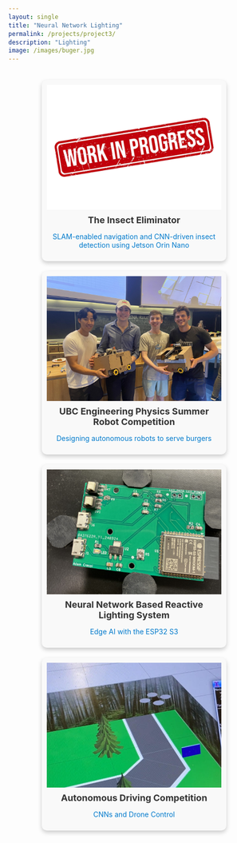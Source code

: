 ```yaml
---
layout: single
title: "Neural Network Lighting"
permalink: /projects/project3/
description: "Lighting"
image: /images/buger.jpg
---
```


<div class="masonry">
  <div class="project">
    <div class="image-container">
      <img src="/images/WIP.jpg" alt="Project 1" class="static-image">
      <img src="/images/linkedFILM-hover.gif" alt="Project 1 GIF" class="hover-image">
    </div>
    <h3> The Insect Eliminator</h3>
    <p> <a href="/projects/project1/">SLAM-enabled navigation and CNN-driven insect detection using Jetson Orin Nano</a></p>
  </div>
  <div class="project">
    <div class="image-container">
      <img src="/images/buger.jpg" alt="Project 2" class="static-image">
      <img src="/images/burgergif.gif" alt="Project 2 GIF" class="hover-image">
    </div>
    <h3>UBC Engineering Physics Summer Robot Competition </h3>
    <p> <a href="/projects/project2/">Designing autonomous robots to serve burgers</a></p>
  </div>
  <div class="project">
    <div class="image-container">
      <img src="/images/nn4.JPG" alt="Project 3" class="static-image">
      <img src="/images/realgif.gif" alt="Project 3 GIF" class="hover-image">
    </div>
    <h3>Neural Network Based Reactive Lighting System</h3>
    <p> <a href="/projects/project3/"> Edge AI with the ESP32 S3 </a></p>
  </div>
  <div class="project">
    <div class="image-container">
      <img src="/images/dronepic.jpg" alt="Project 4" class="static-image">
      <img src="/images/linkedFILM-hover.gif" alt="Project 4 GIF" class="hover-image">
    </div>
    <h3>Autonomous Driving Competition</h3>
    <p> <a href="/projects/project4/">CNNs and Drone Control</a></p>
  </div>
</div>

<style>
/* Masonry Layout */
.masonry {
  display: flex;
  flex-wrap: wrap;
  gap: 20px;
  justify-content: center;
  padding: 20px;
}

/* Individual Project */
.project {
  position: relative;
  width: 350px; /* Adjust for square layout */
  border-radius: 10px;
  overflow: hidden;
  text-align: center;
  background-color: #f9f9f9;
  padding: 10px;
  box-shadow: 0 4px 8px rgba(0, 0, 0, 0.2);
}

/* Image Container */
.image-container {
  position: relative;
  width: 100%;
  height: 250px; /* Enforce square layout */
  overflow: hidden;
}

.image-container img {
  width: 100%;
  height: 100%;
  object-fit: cover;
  transition: opacity 0.3s ease, transform 0.3s ease;
}

/* Show Static Image by Default */
.static-image {
  position: absolute;
  top: 0;
  left: 0;
  z-index: 1;
  opacity: 1;
}

/* Hide Hover Image by Default */
.hover-image {
  position: absolute;
  top: 0;
  left: 0;
  z-index: 2;
  opacity: 0;
}

/* Show Hover Image on Hover */
.image-container:hover .static-image {
  opacity: 0;
}

.image-container:hover .hover-image {
  opacity: 1;
}

/* Add Zoom Effect on Hover */
.image-container:hover img {
  transform: scale(1.05);
}

/* Title and Description */
.project h3 {
  margin: 10px 0;
  font-size: 18px;
  color: #333;
}

.project p {
  font-size: 14px;
  color: #666;
}

/* Link Styling */
.project a {
  color: #007acc;
  text-decoration: none;
}

.project a:hover {
  text-decoration: underline;
}
</style>
